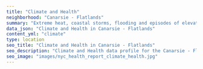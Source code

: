```yaml
---
title: "Climate and Health"
neighborhood: "Canarsie - Flatlands"
summary: "Extreme heat, coastal storms, flooding and episodes of elevated ozone are climate-related hazards that may increase with climate change and have important public health impacts in New York City. Extreme weather can cause power outages, which also threaten public health. This report provides neighborhood indicators of climate-related hazards, vulnerability and health impacts."
data_json: "Climate and Health in Canarsie - Flatlands"
content_yml: "climate"
type: location
seo_title: "Climate and Health in Canarsie - Flatlands"
seo_description: "Climate and Health data profile for the Canarsie - Flatlands neighborhood of NYC."
seo_image: "images/nyc_health_report_climate_health.jpg"
---
```

